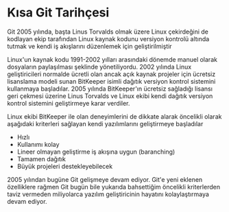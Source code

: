# Kısa Git Tarihçesi

Git 2005 yılında, başta Linus Torvalds olmak üzere Linux çekirdeğini de kodlayan ekip tarafından Linux kaynak kodunu versiyon kontrolü altında tutmak ve kendi iş akışlarını düzenlemek için geliştirilmiştir

Linux'un kaynak kodu 1991-2002 yılları arasındaki dönemde manuel olarak dosyaların paylaşılması şeklinde yönetiliyordu. 2002 yılında Linux geliştiricileri normalde ücretli olan ancak açık kaynak projeler için ücretsiz lisanslama modeli sunan BitKeeper isimli dağıtık versiyon kontrol sistemini kullanmaya başladılar. 2005 yılında BitKeeper'ın ücretsiz sağladığı lisansı geri çekmesi üzerine Linus Torvalds ve Linux ekibi kendi dağıtık versiyon kontrol sistemini geliştirmeye karar verdiler.

Linux ekibi BitKeeper ile olan deneyimlerini de dikkate alarak öncelikli olarak aşağıdaki kriterleri sağlayan kendi yazılımlarını geliştirmeye başladılar

* Hızlı
* Kullanımı kolay
* Lineer olmayan geliştirme iş akışına uygun (baranching)
* Tamamen dağıtık
* Büyük projeleri destekleyebilecek

2005 yılından bugüne Git gelişmeye devam ediyor. Git'e yeni eklenen özelliklere rağmen Git bugün bile yukarıda bahsettiğim öncelikli kriterlerden taviz vermeden miliyolarca yazılım geliştiricinin hayatını kolaylaştırmaya devam ediyor.
